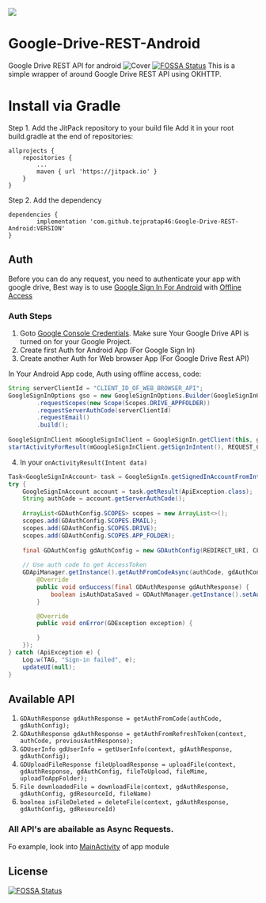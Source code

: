 [![](https://jitpack.io/v/tejpratap46/Google-Drive-REST-Android.svg)](https://jitpack.io/#tejpratap46/Google-Drive-REST-Android)

# Google-Drive-REST-Android
Google Drive REST API for android
![Cover](https://raw.githubusercontent.com/tejpratap46/Google-Drive-REST-Android/master/cover_big.png)
[![FOSSA Status](https://app.fossa.com/api/projects/git%2Bgithub.com%2Ftejpratap46%2FGoogle-Drive-REST-Android.svg?type=shield)](https://app.fossa.com/projects/git%2Bgithub.com%2Ftejpratap46%2FGoogle-Drive-REST-Android?ref=badge_shield)
This is a simple wrapper of around Google Drive REST API using OKHTTP.

# Install via Gradle
Step 1. Add the JitPack repository to your build file
Add it in your root build.gradle at the end of repositories:
```
allprojects {
    repositories {
        ...
        maven { url 'https://jitpack.io' }
    }
}
```
Step 2. Add the dependency
```
dependencies {
        implementation 'com.github.tejpratap46:Google-Drive-REST-Android:VERSION'
}
```

## Auth
Before you can do any request, you need to authenticate your app with google drive, Best way is to use [Google Sign In For Android](https://developers.google.com/identity/sign-in/android/) with [Offline Access](https://developers.google.com/identity/sign-in/android/offline-access)

### Auth Steps
1. Goto [Google Console Credentials](https://console.developers.google.com/apis/credentials). Make sure Your Google Drive API is turned on for your Google Project.
2. Create first Auth for Android App (For Google Sign In)
3. Create another Auth for Web browser App (For Google Drive Rest API)

In Your Android App code, Auth using offline access, code:
```java
String serverClientId = "CLIENT_ID_OF_WEB_BROWSER_API";
GoogleSignInOptions gso = new GoogleSignInOptions.Builder(GoogleSignInOptions.DEFAULT_SIGN_IN)
        .requestScopes(new Scope(Scopes.DRIVE_APPFOLDER))
        .requestServerAuthCode(serverClientId)
        .requestEmail()
        .build();
        
GoogleSignInClient mGoogleSignInClient = GoogleSignIn.getClient(this, gso);
startActivityForResult(mGoogleSignInClient.getSignInIntent(), REQUEST_CODE_GOOGLE_SIGN_IN);
```
4. In your ```onActivityResult(Intent data)```
```java
Task<GoogleSignInAccount> task = GoogleSignIn.getSignedInAccountFromIntent(data);
try {
    GoogleSignInAccount account = task.getResult(ApiException.class);
    String authCode = account.getServerAuthCode();
    
    ArrayList<GDAuthConfig.SCOPES> scopes = new ArrayList<>();
    scopes.add(GDAuthConfig.SCOPES.EMAIL);
    scopes.add(GDAuthConfig.SCOPES.DRIVE);
    scopes.add(GDAuthConfig.SCOPES.APP_FOLDER);
    
    final GDAuthConfig gdAuthConfig = new GDAuthConfig(REDIRECT_URI, CLIENT_ID, CLIENT_SECRET, scopes);
    
    // Use auth code to get AccessToken
    GDApiManager.getInstance().getAuthFromCodeAsync(authCode, gdAuthConfig, new GDAuthResponse.OnAuthResponseListener() {
        @Override
        public void onSuccess(final GDAuthResponse gdAuthResponse) {
            boolean isAuthDataSaved = GDAuthManager.getInstance().setAuthData(MainActivity.this, gdAuthResponse);
        }

        @Override
        public void onError(GDException exception) {

        }
    });
} catch (ApiException e) {
    Log.w(TAG, "Sign-in failed", e);
    updateUI(null);
}
```

## Available API
1. ```GDAuthResponse gdAuthResponse = getAuthFromCode(authCode, gdAuthConfig);```
2. ```GDAuthResponse gdAuthResponse = getAuthFromRefreshToken(context, authCode, previousAuthResponse);```
3. ```GDUserInfo gdUserInfo = getUserInfo(context, gdAuthResponse, gdAuthConfig);```
4. ```GDUploadFileResponse fileUploadResponse = uploadFile(context, gdAuthResponse, gdAuthConfig, fileToUpload, fileMime, uploadToAppFolder);```
5. ```File downloadedFile = downloadFile(context, gdAuthResponse, gdAuthConfig, gdResourceId, fileName)```
6. ```boolnea isFileDeleted = deleteFile(context, gdAuthResponse, gdAuthConfig, gdResourceId)```

### All API's are abailable as Async Requests.

Fo example, look into [MainActivity](https://github.com/tejpratap46/Google-Drive-REST-Android/blob/master/app/src/main/java/com/tejpratapsingh/googledriverestandroid/MainActivity.java) of app module


## License
[![FOSSA Status](https://app.fossa.com/api/projects/git%2Bgithub.com%2Ftejpratap46%2FGoogle-Drive-REST-Android.svg?type=large)](https://app.fossa.com/projects/git%2Bgithub.com%2Ftejpratap46%2FGoogle-Drive-REST-Android?ref=badge_large)